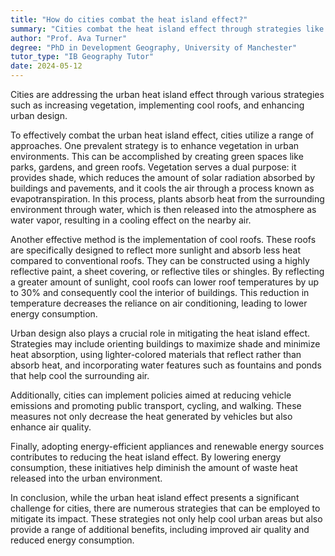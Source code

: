 ```yaml
---
title: "How do cities combat the heat island effect?"
summary: "Cities combat the heat island effect through strategies like increasing vegetation, using cool roofs, and improving urban design."
author: "Prof. Ava Turner"
degree: "PhD in Development Geography, University of Manchester"
tutor_type: "IB Geography Tutor"
date: 2024-05-12
---
```


Cities are addressing the urban heat island effect through various strategies such as increasing vegetation, implementing cool roofs, and enhancing urban design.

To effectively combat the urban heat island effect, cities utilize a range of approaches. One prevalent strategy is to enhance vegetation in urban environments. This can be accomplished by creating green spaces like parks, gardens, and green roofs. Vegetation serves a dual purpose: it provides shade, which reduces the amount of solar radiation absorbed by buildings and pavements, and it cools the air through a process known as evapotranspiration. In this process, plants absorb heat from the surrounding environment through water, which is then released into the atmosphere as water vapor, resulting in a cooling effect on the nearby air.

Another effective method is the implementation of cool roofs. These roofs are specifically designed to reflect more sunlight and absorb less heat compared to conventional roofs. They can be constructed using a highly reflective paint, a sheet covering, or reflective tiles or shingles. By reflecting a greater amount of sunlight, cool roofs can lower roof temperatures by up to $30\%$ and consequently cool the interior of buildings. This reduction in temperature decreases the reliance on air conditioning, leading to lower energy consumption.

Urban design also plays a crucial role in mitigating the heat island effect. Strategies may include orienting buildings to maximize shade and minimize heat absorption, using lighter-colored materials that reflect rather than absorb heat, and incorporating water features such as fountains and ponds that help cool the surrounding air.

Additionally, cities can implement policies aimed at reducing vehicle emissions and promoting public transport, cycling, and walking. These measures not only decrease the heat generated by vehicles but also enhance air quality.

Finally, adopting energy-efficient appliances and renewable energy sources contributes to reducing the heat island effect. By lowering energy consumption, these initiatives help diminish the amount of waste heat released into the urban environment.

In conclusion, while the urban heat island effect presents a significant challenge for cities, there are numerous strategies that can be employed to mitigate its impact. These strategies not only help cool urban areas but also provide a range of additional benefits, including improved air quality and reduced energy consumption.
    